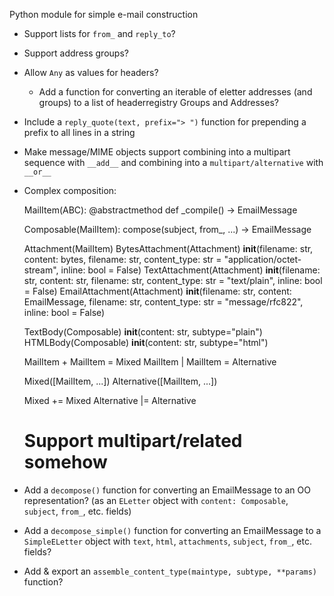 Python module for simple e-mail construction

- Support lists for `from_` and `reply_to`?
- Support address groups?
- Allow `Any` as values for headers?
    - Add a function for converting an iterable of eletter addresses (and
      groups) to a list of headerregistry Groups and Addresses?

- Include a `reply_quote(text, prefix="> ")` function for prepending a prefix
  to all lines in a string

- Make message/MIME objects support combining into a multipart sequence with
  `__add__` and combining into a `multipart/alternative` with `__or__`

- Complex composition:

    MailItem(ABC):
        @abstractmethod
        def _compile() -> EmailMessage

    Composable(MailItem):
        compose(subject, from_, ...) -> EmailMessage

    Attachment(MailItem)
    BytesAttachment(Attachment)
        __init__(filename: str, content: bytes, filename: str, content_type: str = "application/octet-stream", inline: bool = False)
    TextAttachment(Attachment)
        __init__(filename: str, content: str, filename: str, content_type: str = "text/plain", inline: bool = False)
    EmailAttachment(Attachment)
        __init__(filename: str, content: EmailMessage, filename: str, content_type: str = "message/rfc822", inline: bool = False)

    TextBody(Composable)
        __init__(content: str, subtype="plain")
    HTMLBody(Composable)
        __init__(content: str, subtype="html")

    MailItem + MailItem = Mixed
    MailItem | MailItem = Alternative

    Mixed([MailItem, ...])
    Alternative([MailItem, ...])

    Mixed += Mixed
    Alternative |= Alternative

    # Support multipart/related somehow

- Add a `decompose()` function for converting an EmailMessage to an OO
  representation? (as an `ELetter` object with `content: Composable`, `subject`,
  `from_`, etc. fields)

- Add a `decompose_simple()` function for converting an EmailMessage to a
  `SimpleELetter` object with `text`, `html`, `attachments`, `subject`,
  `from_`, etc. fields?

- Add & export an `assemble_content_type(maintype, subtype, **params)`
  function?
